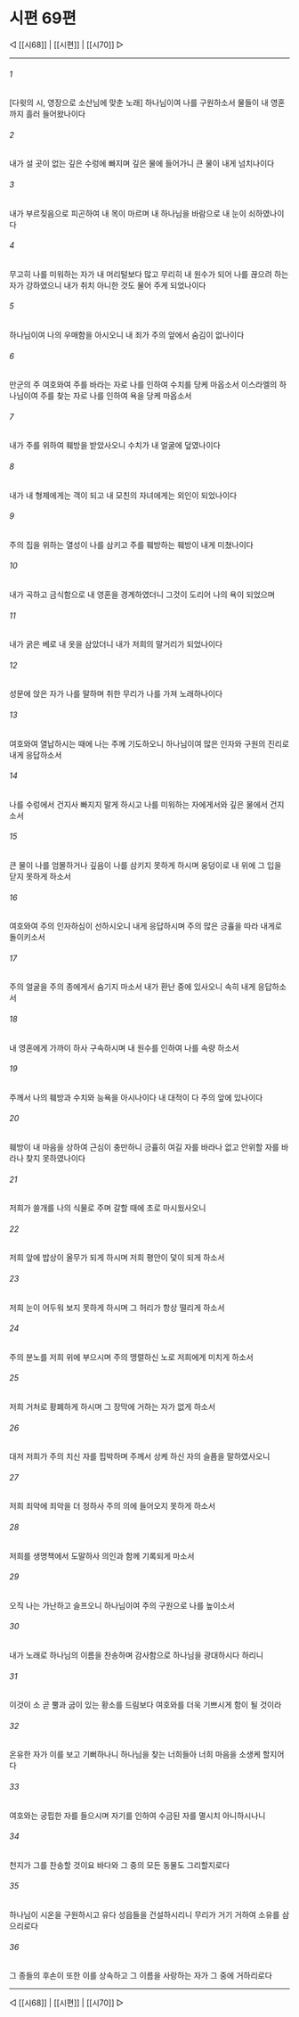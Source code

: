 ﻿# 시편 69편

◁ [[시68]] | [[시편]] | [[시70]] ▷
***

###### 1
[다윗의 시, 영장으로 소산님에 맞춘 노래] 하나님이여 나를 구원하소서 물들이 내 영혼까지 흘러 들어왔나이다

###### 2
내가 설 곳이 없는 깊은 수렁에 빠지며 깊은 물에 들어가니 큰 물이 내게 넘치나이다

###### 3
내가 부르짖음으로 피곤하여 내 목이 마르며 내 하나님을 바람으로 내 눈이 쇠하였나이다

###### 4
무고히 나를 미워하는 자가 내 머리털보다 많고 무리히 내 원수가 되어 나를 끊으려 하는 자가 강하였으니 내가 취치 아니한 것도 물어 주게 되었나이다

###### 5
하나님이여 나의 우매함을 아시오니 내 죄가 주의 앞에서 숨김이 없나이다

###### 6
만군의 주 여호와여 주를 바라는 자로 나를 인하여 수치를 당케 마옵소서 이스라엘의 하나님이여 주를 찾는 자로 나를 인하여 욕을 당케 마옵소서

###### 7
내가 주를 위하여 훼방을 받았사오니 수치가 내 얼굴에 덮였나이다

###### 8
내가 내 형제에게는 객이 되고 내 모친의 자녀에게는 외인이 되었나이다

###### 9
주의 집을 위하는 열성이 나를 삼키고 주를 훼방하는 훼방이 내게 미쳤나이다

###### 10
내가 곡하고 금식함으로 내 영혼을 경계하였더니 그것이 도리어 나의 욕이 되었으며

###### 11
내가 굵은 베로 내 옷을 삼았더니 내가 저희의 말거리가 되었나이다

###### 12
성문에 앉은 자가 나를 말하며 취한 무리가 나를 가져 노래하나이다

###### 13
여호와여 열납하시는 때에 나는 주께 기도하오니 하나님이여 많은 인자와 구원의 진리로 내게 응답하소서

###### 14
나를 수렁에서 건지사 빠지지 말게 하시고 나를 미워하는 자에게서와 깊은 물에서 건지소서

###### 15
큰 물이 나를 엄몰하거나 깊음이 나를 삼키지 못하게 하시며 웅덩이로 내 위에 그 입을 닫지 못하게 하소서

###### 16
여호와여 주의 인자하심이 선하시오니 내게 응답하시며 주의 많은 긍휼을 따라 내게로 돌이키소서

###### 17
주의 얼굴을 주의 종에게서 숨기지 마소서 내가 환난 중에 있사오니 속히 내게 응답하소서

###### 18
내 영혼에게 가까이 하사 구속하시며 내 원수를 인하여 나를 속량 하소서

###### 19
주께서 나의 훼방과 수치와 능욕을 아시나이다 내 대적이 다 주의 앞에 있나이다

###### 20
훼방이 내 마음을 상하여 근심이 충만하니 긍휼히 여길 자를 바라나 없고 안위할 자를 바라나 찾지 못하였나이다

###### 21
저희가 쓸개를 나의 식물로 주며 갈할 때에 초로 마시웠사오니

###### 22
저희 앞에 밥상이 올무가 되게 하시며 저희 평안이 덫이 되게 하소서

###### 23
저희 눈이 어두워 보지 못하게 하시며 그 허리가 항상 떨리게 하소서

###### 24
주의 분노를 저희 위에 부으시며 주의 맹렬하신 노로 저희에게 미치게 하소서

###### 25
저희 거처로 황폐하게 하시며 그 장막에 거하는 자가 없게 하소서

###### 26
대저 저희가 주의 치신 자를 핍박하며 주께서 상케 하신 자의 슬픔을 말하였사오니

###### 27
저희 죄악에 죄악을 더 정하사 주의 의에 들어오지 못하게 하소서

###### 28
저희를 생명책에서 도말하사 의인과 함께 기록되게 마소서

###### 29
오직 나는 가난하고 슬프오니 하나님이여 주의 구원으로 나를 높이소서

###### 30
내가 노래로 하나님의 이름을 찬송하며 감사함으로 하나님을 광대하시다 하리니

###### 31
이것이 소 곧 뿔과 굽이 있는 황소를 드림보다 여호와를 더욱 기쁘시게 함이 될 것이라

###### 32
온유한 자가 이를 보고 기뻐하나니 하나님을 찾는 너희들아 너희 마음을 소생케 할지어다

###### 33
여호와는 궁핍한 자를 들으시며 자기를 인하여 수금된 자를 멸시치 아니하시나니

###### 34
천지가 그를 찬송할 것이요 바다와 그 중의 모든 동물도 그리할지로다

###### 35
하나님이 시온을 구원하시고 유다 성읍들을 건설하시리니 무리가 거기 거하여 소유를 삼으리로다

###### 36
그 종들의 후손이 또한 이를 상속하고 그 이름을 사랑하는 자가 그 중에 거하리로다


***
◁ [[시68]] | [[시편]] | [[시70]] ▷